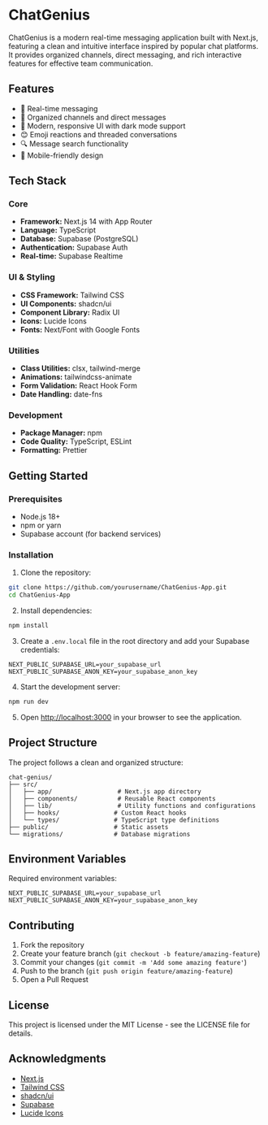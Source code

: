 # ChatGenius

ChatGenius is a modern real-time messaging application built with Next.js, featuring a clean and intuitive interface inspired by popular chat platforms. It provides organized channels, direct messaging, and rich interactive features for effective team communication.

## Features

- 💬 Real-time messaging
- 📂 Organized channels and direct messages
- 🎨 Modern, responsive UI with dark mode support
- 😊 Emoji reactions and threaded conversations
- 🔍 Message search functionality
- 📱 Mobile-friendly design

## Tech Stack

### Core
- **Framework:** Next.js 14 with App Router
- **Language:** TypeScript
- **Database:** Supabase (PostgreSQL)
- **Authentication:** Supabase Auth
- **Real-time:** Supabase Realtime

### UI & Styling
- **CSS Framework:** Tailwind CSS
- **UI Components:** shadcn/ui
- **Component Library:** Radix UI
- **Icons:** Lucide Icons
- **Fonts:** Next/Font with Google Fonts

### Utilities
- **Class Utilities:** clsx, tailwind-merge
- **Animations:** tailwindcss-animate
- **Form Validation:** React Hook Form
- **Date Handling:** date-fns

### Development
- **Package Manager:** npm
- **Code Quality:** TypeScript, ESLint
- **Formatting:** Prettier

## Getting Started

### Prerequisites

- Node.js 18+ 
- npm or yarn
- Supabase account (for backend services)

### Installation

1. Clone the repository:
```bash
git clone https://github.com/yourusername/ChatGenius-App.git
cd ChatGenius-App
```

2. Install dependencies:
```bash
npm install
```

3. Create a `.env.local` file in the root directory and add your Supabase credentials:
```env
NEXT_PUBLIC_SUPABASE_URL=your_supabase_url
NEXT_PUBLIC_SUPABASE_ANON_KEY=your_supabase_anon_key
```

4. Start the development server:
```bash
npm run dev
```

5. Open [http://localhost:3000](http://localhost:3000) in your browser to see the application.

## Project Structure

The project follows a clean and organized structure:

```
chat-genius/
├── src/
│   ├── app/                  # Next.js app directory
│   ├── components/           # Reusable React components
│   ├── lib/                  # Utility functions and configurations
│   ├── hooks/               # Custom React hooks
│   └── types/               # TypeScript type definitions
├── public/                  # Static assets
└── migrations/              # Database migrations
```

## Environment Variables

Required environment variables:

```env
NEXT_PUBLIC_SUPABASE_URL=your_supabase_url
NEXT_PUBLIC_SUPABASE_ANON_KEY=your_supabase_anon_key
```

## Contributing

1. Fork the repository
2. Create your feature branch (`git checkout -b feature/amazing-feature`)
3. Commit your changes (`git commit -m 'Add some amazing feature'`)
4. Push to the branch (`git push origin feature/amazing-feature`)
5. Open a Pull Request

## License

This project is licensed under the MIT License - see the LICENSE file for details.

## Acknowledgments

- [Next.js](https://nextjs.org/)
- [Tailwind CSS](https://tailwindcss.com/)
- [shadcn/ui](https://ui.shadcn.com/)
- [Supabase](https://supabase.com/)
- [Lucide Icons](https://lucide.dev/) 